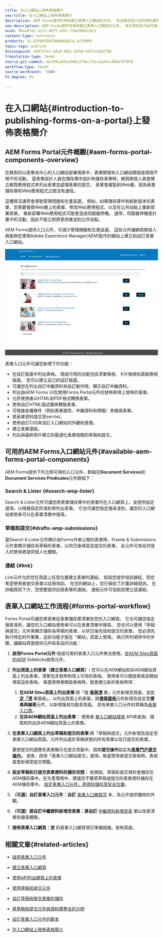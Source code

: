 ```yaml
---
title: 在入口網站上發佈表格簡介
seo-title: 在入口網站上發佈表格簡介
description: AEM Forms提供可用來建立表單入口網站的元件。 本文將向您介紹可用的表單入口網站元件。
seo-description: AEM Forms提供可用來建立表單入口網站的元件。 本文將向您介紹可用的表單入口網站元件。
uuid: 96aa4fe2-a111-4675-a33c-7dee8b82cbc2
content-type: reference
products: SG_EXPERIENCEMANAGER/6.4/FORMS
topic-tags: publish
discoiquuid: 44871fe1-ddc9-492c-8784-5df3ca392f9b
translation-type: tm+mt
source-git-commit: da7691a64cebd8c279ec72eca2a41c468a79f9fb
workflow-type: tm+mt
source-wordcount: '1086'
ht-degree: 0%

---
```



# 在入口網站{#introduction-to-publishing-forms-on-a-portal}上發佈表格簡介

## AEM Forms Portal元件概觀{#aem-forms-portal-components-overview}

在典型的以表單為中心的入口網站部署場景中，表單開發和入口網站開發是兩個不相干的活動。 當表單設計人員在儲存庫中設計和儲存表單時，網頁開發人員會建立網頁應用程式來列出表單並處理表單的提交。 表單會複製到Web層，因為表單儲存庫和Web應用程式之間沒有通信。

這種情況通常會導致管理問題和生產延遲。 例如，如果儲存庫中有較新版本的表單，您需要替換Web層上的表單、修改Web應用程式，以及在公共站點上重新部署表單。 重新部署Web應用程式可能會造成伺服器停機。 通常，伺服器停機是計畫中的活動，因此不能立即將更改推送到公共站點。

AEM Forms提供入口元件，可減少管理開銷和生產延遲。 這些元件讓網頁開發人員能夠在使用Adobe Experience Manager(AEM)製作的網站上建立和自訂表單入口網站。

![AEM Forms入口網站](assets/aem-forms-portal.png)

表單入口元件可讓您新增下列功能：

* 在自訂版面中列出表格。 現成可用的功能包括清單檢視、卡片檢視和面板檢視版面。 您可以建立自己的自訂版面。
* 可讓您在列出自訂中繼資料和自訂動作時，顯示自訂中繼資料。
* 列出由AEM Forms UI在使用Forms Portal元件的發佈例項上發佈的表單。
* 允許使用者以HTML和PDF格式轉換表單。
* 使用自訂HTML描述檔來轉換表單。
* 可根據各種條件（例如表單屬性、中繼資料和標籤）來搜尋表單。
* 將表單資料提交至servlet。
* 使用自訂CSS來自訂入口網站的外觀和感覺。
* 建立表單連結。
* 列出與最終用戶建立的最適化表單相關的草稿和提交。

## 可用的AEM Forms入口網站元件{#available-aem-forms-portal-components}

AEM Forms提供下列立即可用的入口元件，群組在&#x200B;**Document Services**&#x200B;和&#x200B;**Document Services Predicates**&#x200B;元件群組下：

### Search &amp; Lister {#search-amp-lister}

Search &amp; Lister元件可讓您將表單儲存庫中的表單列在入口網頁上，並提供設定選項，以根據指定的准則來列出表單。 它也可讓您指定搜尋准則，讓您的入口網站使用者可以在表單清單中搜尋。

### 草稿和提交{#drafts-amp-submissions}

當Search &amp; Lister元件顯示由Forms作者公開的表單時，Framts &amp; Submissions元件會顯示儲存為草稿的表單，以供日後填寫及提交的表單。 此元件可為任何登入的使用者提供個人化體驗。

### 連結 {#link}

Link元件允許您在頁面上任意位置建立表單的連結。 假設您提供培訓課程，而您希望使用者提交表單以註冊培訓。 在您的網站上，您已張貼了計畫詳細資訊。 在詳細資訊下方，您想要提供註冊表單的連結。 連結元件可協助您建立該連結。

## 表單入口網站工作流程{#forms-portal-workflow}

Forms Portal可讓您將表單從表單儲存庫清單到您的入口網頁。 它也可讓您指定搜尋准則，讓您的入口網站使用者可以在表單清單中搜尋。 您也可以使用「草稿與提交」元件來顯示儲存為草稿的表單，以供日後完成和提交的表單。 您必須先執行特定的作業集，這些功能才能在「網站」頁面上使用。 執行所列順序中的步驟，讓網站頁面提供元件和各自的功能：

1. **啟用Forms Portal元件**:現成可用的表單入口元件無法使用。[從AEM Sites頁面的AEM](/help/forms/using/enabling-forms-portal-components.md)  Sidekicks啟用元件。
1. **列出頁面上的表單（建立表單入口網頁）:** 您可以在AEM網站和非AEM網站頁面上列出表單。清單包含發佈例項上可用的表格。 使用者可以開啟表格並開始填寫這些表格。 每當使用者開啟表格時，就會建立新的表格例項：

   1. **在AEM Sites頁面上列出表單**:將「搜 **[尋與清](/help/forms/using/creating-form-portal-page.md)** 單」元件新增至頁面，並設 **[定「清](/help/forms/using/creating-form-portal-page.md#p-list-pane-p)** 單面板」，以列出頁面上的表單。將&#x200B;**[搜尋窗格](/help/forms/using/creating-form-portal-page.md#search-pane)**&#x200B;元件新增及設定至&#x200B;**搜尋與線索**&#x200B;元件，以新增搜尋功能至頁面。 具有表單入口元件的頁稱為[表單入口頁](/help/forms/using/creating-form-portal-page.md)。
   1. **在非AEM網站頁面上列出表單：** 使用表 [單入口網站搜尋](/help/forms/using/listing-forms-webpage-using-apis.md) API來查詢、擷取和列出非AEM網站頁面上的表單。

1. **在表單入口網頁上列出草稿和提交的表單**:將「草稿與提交」元件新增及設定至表單入口網站頁面。元件列出處於草稿狀態的所有表單以及已提交的表單。

   要使提交的適應性表單顯示在提交頁籤中，請將&#x200B;**提交操作**&#x200B;設定為&#x200B;**[表單門戶提交操作](https://helpx.adobe.com/in/experience-manager/6-4/forms/using/configuring-submit-actions.html)。** 或者，啟用「表單入口網站提交」選項。每當使用者提交表格時，表格就會新增至提交標籤。

1. **設定草稿和已提交表單資料的儲存空間：** 依預設，草稿和提交資料會儲存在AEM儲存庫中。在生產環境中，建議您不要將草稿或提交的表單資料儲存在AEM儲存庫中。 [設定表單入口元件，將資料儲存至安全位置](/help/forms/using/draft-submission-component.md#customizing-the-storage)。
1. **（可選）自訂表單入口元件：自訂**  [表單入口網頁范](/help/forms/using/customizing-templates-forms-portal-components.md) 本，為元件提供獨特的外觀。
1. **（可選）將自訂中繼資料新增至表單：將自訂** [中繼資料新增至表](/help/forms/using/customizing-templates-forms-portal-components.md) 單以改善清單和搜尋體驗。
1. **發佈表單入口網頁：您** 的表單入口網頁現已準備就緒。發佈頁面。

## 相關文章{#related-articles}

* [啟用表單入口元件](/help/forms/using/enabling-forms-portal-components.md)
* [建立表單入口網頁](/help/forms/using/creating-form-portal-page.md)
* [使用API列出網頁上的表單](/help/forms/using/listing-forms-webpage-using-apis.md)
* [使用草稿和提交元件](/help/forms/using/draft-submission-component.md)
* [自訂草稿和提交表單的儲存](/help/forms/using/draft-submission-component.md#customizing-the-storage)
* [將草稿和提交元件與資料庫整合的示例](https://helpx.adobe.com/in/experience-manager/6-4/forms/using/integrate-draft-submission-database.html)

* [自訂表單入口元件的範本](/help/forms/using/customizing-templates-forms-portal-components.md)
* [在入口網站上發佈表格簡介](/help/forms/using/introduction-publishing-forms.md)

